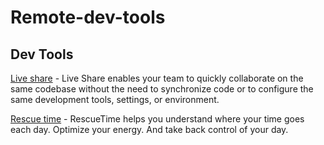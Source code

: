 # Remote-dev-tools

## Dev Tools

 [Live share](https://code.visualstudio.com/blogs/2017/11/15/live-share) - Live Share enables your team to quickly collaborate on the same codebase without the need to synchronize code or to configure the same development tools, settings, or environment.
 
  [Rescue time](https://www.rescuetime.com/) - RescueTime helps you understand where your time goes each day. Optimize your energy. And take back control of your day.
